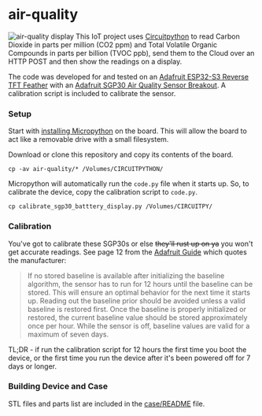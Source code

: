 # air-quality
![air-quality display](../images/air_monitor.jpg)
This IoT project uses [Circuitpython](https://circuitpython.org) to read Carbon Dioxide in parts per million (CO2 ppm) and Total Volatile Organic Compounds in parts per billion (TVOC ppb), send them to the Cloud over an HTTP POST and then show the readings on a display. 

The code was developed for and tested on an [Adafruit ESP32-S3 Reverse TFT Feather](https://www.adafruit.com/product/5691) with an [Adafruit SGP30 Air Quality Sensor Breakout](https://www.adafruit.com/product/3709). A calibration script is included to calibrate the sensor.

### Setup
Start with [installing Micropython](https://circuitpython.org/board/adafruit_feather_esp32s3_reverse_tft/) on the board. This will allow the board to act like a removable drive with a small filesystem. 

Download or clone this repository and copy its contents of the board.
```
cp -av air-quality/* /Volumes/CIRCUITPYTHON/
``` 
Micropython will automatically run the `code.py` file when it starts up. So, to calibrate the device, copy the calibration script to `code.py`.
```
cp calibrate_sgp30_batttery_display.py /Volumes/CIRCUITPY/
```

### Calibration
You've got to calibrate these SGP30s or else ~~they'll rust up on ya~~ you won't get accurate readings.
See page 12 from the [Adafruit Guide](https://cdn-learn.adafruit.com/downloads/pdf/adafruit-sgp30-gas-tvoc-eco2-mox-sensor.pdf) which quotes the manufacturer:
>If no stored baseline is available after initializing the baseline algorithm,
the sensor has to run for 12 hours until the baseline can be stored. This will
ensure an optimal behavior for the next time it starts up. Reading out the
baseline prior should be avoided unless a valid baseline is restored first.
Once the baseline is properly initialized or restored, the current baseline
value should be stored approximately once per hour. While the sensor is
off, baseline values are valid for a maximum of seven days.

TL;DR - if run the calibration script for 12 hours the first time you boot the device, or the first time you run the device after it's been powered off for 7 days or longer.

### Building Device and Case
STL files and parts list are included in the [case/README](./case/README.md) file.

